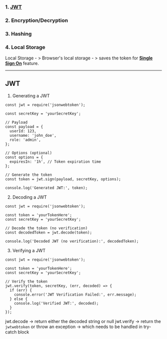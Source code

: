 ### 1. [JWT](https://replit.com/@satviksagar340/JWT)
### 2. Encryption/Decryption
### 3. Hashing
### 4. Local Storage


Local Storage - >  Browser's local storage - > saves the token for [**Single Sign On**](https://jwt.io/introduction#:~:text=with%20that%20token.-,Single%20Sign%20On,-is%20a%20feature) feature.

-----
## JWT
1. Generating a JWT

```
const jwt = require('jsonwebtoken');

const secretKey = 'yourSecretKey';

// Payload
const payload = {
  userId: 123,
  username: 'john_doe',
  role: 'admin',
};

// Options (optional)
const options = {
  expiresIn: '1h', // Token expiration time
};

// Generate the token
const token = jwt.sign(payload, secretKey, options);

console.log('Generated JWT:', token);	
```

2. Decoding a JWT
```
const jwt = require('jsonwebtoken');

const token = 'yourTokenHere';
const secretKey = 'yourSecretKey';

// Decode the token (no verification)
const decodedToken = jwt.decode(token);

console.log('Decoded JWT (no verification):', decodedToken);

```

3. Verifying a JWT
```
const jwt = require('jsonwebtoken');

const token = 'yourTokenHere';
const secretKey = 'yourSecretKey';

// Verify the token
jwt.verify(token, secretKey, (err, decoded) => {
  if (err) {
    console.error('JWT Verification Failed:', err.message);
  } else {
    console.log('Verified JWT:', decoded);
  }
});

```




jwt.decode -> return either the decoded string or null
jwt.verify -> return the `jwtwebtoken`  or throw an exception -> which needs to be handled in try-catch block